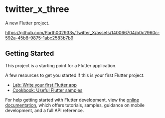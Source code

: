 # twitter_x_three

A new Flutter project.





https://github.com/Parth002933v/Twitter_X/assets/140066704/b0c2960c-592a-45b8-9875-1abc2583b7b9




## Getting Started

This project is a starting point for a Flutter application.

A few resources to get you started if this is your first Flutter project:

- [Lab: Write your first Flutter app](https://docs.flutter.dev/get-started/codelab)
- [Cookbook: Useful Flutter samples](https://docs.flutter.dev/cookbook)

For help getting started with Flutter development, view the
[online documentation](https://docs.flutter.dev/), which offers tutorials,
samples, guidance on mobile development, and a full API reference.
